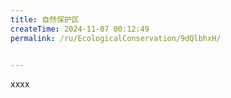 ```yaml
---
title: 自然保护区
createTime: 2024-11-07 00:12:49
permalink: /ru/EcologicalConservation/9dQlbhxH/


---
```


xxxx
